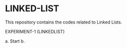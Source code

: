 # LINKED-LIST
This repository contains the codes related to Linked Lists. 

EXPERIMENT-1 (LINKEDLIST)

a. Start
b. 
